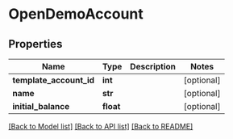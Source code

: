 # OpenDemoAccount

## Properties
Name | Type | Description | Notes
------------ | ------------- | ------------- | -------------
**template_account_id** | **int** |  | [optional] 
**name** | **str** |  | [optional] 
**initial_balance** | **float** |  | [optional] 

[[Back to Model list]](../README.md#documentation-for-models) [[Back to API list]](../README.md#documentation-for-api-endpoints) [[Back to README]](../README.md)



